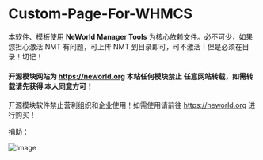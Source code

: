 # Custom-Page-For-WHMCS

本软件、模板使用 **NeWorld Manager Tools** 为核心依赖文件。必不可少，如果您担心激活 NMT 有问题，可上传 NMT 到目录即可，可不激活！但是必须在目录！切记！

#### 开源模块网站为 https://neworld.org 本站任何模块禁止 任意网站转载，如需转载请先获得 本人同意方可！

开源模块软件禁止营利组织和企业使用！如需使用请前往 https://neworld.org 进行购买！

捐助：

![Image](https://ws3.sinaimg.cn/large/006tNc79gy1fooesn2qfrj30go0p0t9k.jpg)
